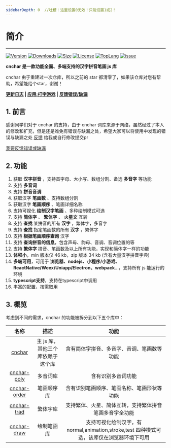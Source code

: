 ```yaml
---
sidebarDepth: 0  //吐槽：这里设置0无效！只能设置1或2！
---
```




<!-- ![](../.vuepress/public/name.png) -->

# 简介
--------------------

<p>
    <a href="https://www.npmjs.com/package/cnchar"><img src="https://img.shields.io/npm/v/cnchar.svg" alt="Version"></a>
    <a href="https://npmcharts.com/compare/cnchar?minimal=true"><img src="https://img.shields.io/npm/dm/cnchar.svg" alt="Downloads"></a>
    <a href="https://fastly.jsdelivr.net/gh/theajack/cnchar/dist/cnchar.latest.min.js"><img src="https://img.shields.io/bundlephobia/minzip/cnchar.svg" alt="Size"></a>
    <a href="https://github.com/theajack/cnchar/blob/master/LICENSE"><img src="https://img.shields.io/npm/l/cnchar.svg" alt="License"></a>
    <a href="https://github.com/theajack/cnchar/search?l=javascript"><img src="https://img.shields.io/github/languages/top/theajack/cnchar.svg" alt="TopLang"></a>
    <a href="https://github.com/theajack/cnchar/issues"><img src="https://img.shields.io/github/issues-closed/theajack/cnchar.svg" alt="issue"></a>
<!--     <a href="https://www.github.com/theajack/cnchar"><img src="https://img.shields.io/librariesio/dependent-repos/npm/cnchar.svg" alt="Dependent"></a> -->
</p>

**cnchar 是一款功能全面、多端支持的汉字拼音笔画 js 库**

cnchar 由于重建过一次仓库，所以之前的 star 都清零了，如果该仓库对您有帮助，希望能给个star，谢谢！

**[更新日志](https://github.com/theajack/cnchar/blob/master/helper/version.md) | [应用:打字游戏](https://theajack.gitee.io/type/) | [反馈错误/缺漏](https://github.com/theajack/cnchar/issues/new)**

## 1. 前言

感谢同学们对于 cnchar 的支持，由于 cnchar 词库来源于网络，虽然经过了本人的修改和扩充，但是还是难免有错误与缺漏之处，希望大家可以将使用中发现的错误与缺漏之处 [反馈](https://github.com/theajack/cnchar/issues/new) 给我或自行修改提交pr

[我要反馈错误或缺漏](https://github.com/theajack/cnchar/issues/new)
<!-- ![](../.vuepress/public/doc.gif) -->

## 2. 功能

1. 获取 **汉字拼音** ，支持首字母、大小写、数组分割、备选 **多音字** 等功能
2. 支持 **多音词**
3. 支持 **拼音音调**
4. 获取汉字 **笔画数** 、支持数组分割
5. 获取汉字 **笔画顺序** 、笔画详细名称
6. 支持可视化 **绘制汉字笔画** 、多种绘制模式可选
7. 支持 **简体字** 、 **繁体字** 、 **火星文** 互转
8. 支持 **查找** 某拼音的所有 **汉字** ，繁体字，多音字
9. 支持 **查找** 指定笔画数的所有 **汉字** ，繁体字
10. 支持 **根据笔画顺序查询** 汉字
11. 支持 **查询拼音的信息**，包含声母、韵母、音调、音调位置的等
12. 支持 **繁体字** 拼音、笔画数及以上所有功能，实现和简体字一样的功能
13. **体积小**，min 版本仅 46 kb，zip 版本 34 kb (含有大量汉字拼音字典)
14. **多端可用**，可用于 **浏览器、nodejs、小程序/小游戏、ReactNative/Weex/Uniapp/Electron、webpack**...，支持所有 js 能运行的环境
15. **typescript支持**，支持在typescript中调用
16. 丰富的配置，按需取用


## 3. 概览

考虑到不同的需求，cnchar 的功能被拆分到以下五个库中：

|     名称     | 描述 |   功能   |
| :----------: | :------------------------------: | :--------------------: |
|    [cnchar](/cnchar/v2/doc/cnchar)    | 主 js 库，其他三个库依赖于这个库 |       含有简体字拼音、多音字、音调、笔画数等功能       |
| [cnchar-poly](/cnchar/v2/doc/poly)  |    多音词库    |     含有识别多音词功能     |
| [cnchar-order](/cnchar/v2/doc/order) |   笔画顺序库   |       含有识别笔画顺序、笔画名称、笔画形状等功能       |
| [cnchar-trad](/cnchar/v2/doc/trad)  |    繁体字库    | 支持繁体、火星、简体互转，支持繁体拼音笔画多音字全功能 |
| [cnchar-draw](/cnchar/v2/doc/draw)  |    绘制笔画库    | 支持可视化绘制汉字，有 normal,animation,stroke,test 四种模式可选，该库仅在浏览器环境下可用 |

<div>
    <star></star>
</div>


